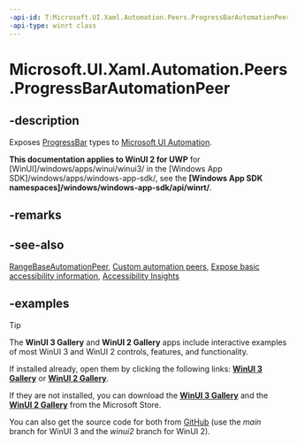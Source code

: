 ```yaml
---
-api-id: T:Microsoft.UI.Xaml.Automation.Peers.ProgressBarAutomationPeer
-api-type: winrt class
---
```


# Microsoft.UI.Xaml.Automation.Peers.ProgressBarAutomationPeer

<!--
public class ProgressBarAutomationPeer : Windows.UI.Xaml.Automation.Peers.RangeBaseAutomationPeer
-->

## -description

Exposes [ProgressBar](../microsoft.ui.xaml.controls/progressbar.md) types to [Microsoft UI Automation](/windows/win32/winauto/entry-uiauto-win32).

**This documentation applies to WinUI 2 for UWP** for [WinUI]/windows/apps/winui/winui3/ in the [Windows App SDK]/windows/apps/windows-app-sdk/, see the **[Windows App SDK namespaces]/windows/windows-app-sdk/api/winrt/**.

## -remarks

## -see-also

[RangeBaseAutomationPeer](/uwp/api/windows.ui.xaml.automation.peers.rangebaseautomationpeer), [Custom automation peers](/windows/apps/design/accessibility/custom-automation-peers), [Expose basic accessibility information](/windows/apps/design/accessibility/basic-accessibility-information), [Accessibility Insights](https://accessibilityinsights.io/)

## -examples

> [!TIP]
> The **WinUI 3 Gallery** and **WinUI 2 Gallery** apps include interactive examples of most WinUI 3 and WinUI 2 controls, features, and functionality.
>
> If installed already, open them by clicking the following links: [**WinUI 3 Gallery**](winui3gallery:/item/AutomationProperties) or [**WinUI 2 Gallery**](winui2gallery:/item/AutomationProperties).
>
> If they are not installed, you can download the [**WinUI 3 Gallery**](https://www.microsoft.com/store/productId/9P3JFPWWDZRC) and the [**WinUI 2 Gallery**](https://www.microsoft.com/store/productId/9MSVH128X2ZT) from the Microsoft Store.
>
> You can also get the source code for both from [GitHub](https://github.com/Microsoft/WinUI-Gallery) (use the *main* branch for WinUI 3 and the *winui2* branch for WinUI 2).

